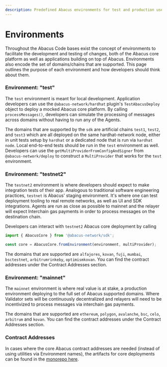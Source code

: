 ```yaml
---
description: Predefined Abacus environments for test and production use
---
```


# Environments

Throughout the Abacus Code bases exist the concept of environments to facilitate the development and testing of changes, both of the Abacus core platform as well as applications building on top of Abacus. Environments also encode the set of domains/chains that are supported. This page outlines the purpose of each environment and how developers should think about them.

### Environment: "test"

The `test` environment is meant for local development. Application developers can use the `@abacus-network/hardhat` plugin's `TestAbacusDeploy` object to deploy a mocked Abacus core platform. By calling `processMessages()`, developers can simulate the processing of messages across domains without having to run any of the Agents.

The domains that are supported by the `sdk` are artificial chains `test1`, `test2`, and `test3` which are all deployed on the same hardhat-network node, either in unit tests setup by `hardhat` or a dedicated node that is run via `hardhat node`. Local end-to-end tests should be run in the `test` environment as well. Developers can use the `getMultiProviderFromConfigAndSigner` from `@abacus-network/deploy` to construct a `MultiProvider` that works for the `test` environment.

### Environment: "testnet2"

The `testnet2` environment is where developers should expect to make integration tests of their app. Analogous to traditional software engineering practices, `testnet` is Abacus' staging environment. It's where one can test deployment tooling to real remote networks, as well as UI and SDK integrations. Agents are run as close as possible to mainnet and the relayer will expect Interchain gas payments in order to process messages on the destination chain.

Developers can interact with `testnet2` Abacus core deployment by calling

```typescript
import { AbacusCore } from '@abacus-network/sdk';

const core = AbacusCore.fromEnvironment(environment, multiProvider);
```

The domains that are supported are `alfajores`, `kovan`, `fuji`, `mumbai`, `bsctestnet`, `arbitrumrinkeby`, `optimismkovan`. You can find the contract addresses under the Contract Addresses section.



### Environment: "mainnet"&#x20;

The `mainnet` environment is where real value is at stake, a production environment deploying to the full set of Abacus supported domains. Where Validator sets will be continuously decentralized and relayers will need to be incentivized to process messages via interchain gas payments.

The domains that are supported are `ethereum`, `polygon`, `avalanche`, `bsc`, `celo`, `arbitrum` and `kovan`. You can find the contract addresses under the Contract Addresses section.

### Contract Addresses

In cases where the core Abacus contract addresses are needed (instead of using utilities via Environment names), the artifacts for core deployments can be found in the [monorepo here](https://github.com/abacus-network/abacus-monorepo/tree/main/typescript/sdk/src/core/environments).

